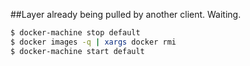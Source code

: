 ##Layer already being pulled by another client. Waiting.

```bash
$ docker-machine stop default
$ docker images -q | xargs docker rmi
$ docker-machine start default
```

